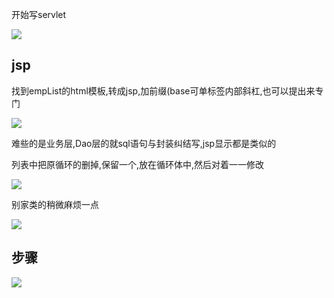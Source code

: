 开始写servlet

![](https://sumomoriaty.oss-cn-beijing.aliyuncs.com/markdown/20190722111011.png)

## jsp

找到empList的html模板,转成jsp,加前缀(base可单标签内部斜杠,也可以提出来专门</base>

![](https://sumomoriaty.oss-cn-beijing.aliyuncs.com/markdown/20190722111430.png)

难些的是业务层,Dao层的就sql语句与封装纠结写,jsp显示都是类似的

列表中把原循环的删掉,保留一个,放在循环体中,然后对着一一修改

![](https://sumomoriaty.oss-cn-beijing.aliyuncs.com/markdown/20190722111759.png)

别家类的稍微麻烦一点

![](https://sumomoriaty.oss-cn-beijing.aliyuncs.com/markdown/20190722111842.png)

## 步骤

![](https://sumomoriaty.oss-cn-beijing.aliyuncs.com/markdown/20190722112036.png)

